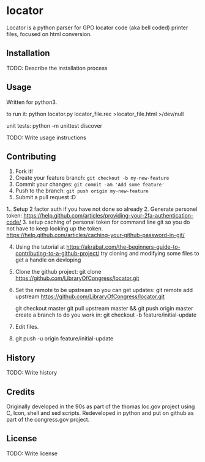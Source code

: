 # locator

Locator is a python parser for GPO locator code (aka bell coded) printer files,
focused on html conversion.

## Installation

TODO: Describe the installation process
## Usage
Written for python3.

to run it:
    python locator.py  locator_file.rec  >locator_file.html >/dev/null

unit tests:
    python -m unittest discover

TODO: Write usage instructions

## Contributing

1. Fork it!
2. Create your feature branch: `git checkout -b my-new-feature`
3. Commit your changes: `git commit -am 'Add some feature'`
4. Push to the branch: `git push origin my-new-feature`
5. Submit a pull request :D

1.. Setup 2 factor auth if you have not done so already
2.  Generate personel token:
    https://help.github.com/articles/providing-your-2fa-authentication-code/
3.  setup caching of personal token for command line git so you do not have to keep looking up the token.
    https://help.github.com/articles/caching-your-github-password-in-git/

4.  Using the tutorial at 
    https://akrabat.com/the-beginners-guide-to-contributing-to-a-github-project/
    try cloning and modifying some files to get a handle on devloping
5. Clone the github project:
    git clone https://github.com/LibraryOfCongress/locator.git
6. Set the remote to be upstream so you can get updates:
    git remote add upstream  https://github.com/LibraryOfCongress/locator.git

    git checkout master
    git pull upstream master && git push origin master
    create a branch to do you work in: 
    git checkout -b feature/initial-update
7. Edit files.
8.  git push -u origin feature/initial-update 


## History

TODO: Write history

## Credits

Originally developed in the 90s as part of the thomas.loc.gov project using
C, Icon, shell and sed scripts.   Redeveloped in python and put on github as 
part of the congress.gov project.

## License

TODO: Write license
